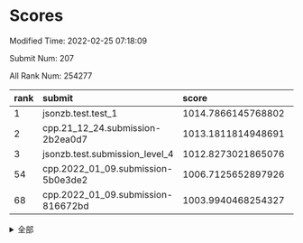 # Scores

Modified Time: 2022-02-25 07:18:09

Submit Num: 207

All Rank Num: 254277

| rank |               submit               |       score        |       sigma        | pk_num |
| :--- | :--------------------------------- | :----------------- | :----------------- | :----- |
| 1    | jsonzb.test.test_1                 | 1014.7866145768802 | 0.8716084723188157 | 4917   |
| 2    | cpp.21_12_24.submission-2b2ea0d7   | 1013.1811814948691 | 0.7882153167936151 | 4913   |
| 3    | jsonzb.test.submission_level_4     | 1012.8273021865076 | 0.8023252300532265 | 4914   |
| 54   | cpp.2022_01_09.submission-5b0e3de2 | 1006.7125652897926 | 0.7440433003867082 | 4914   |
| 68   | cpp.2022_01_09.submission-816672bd | 1003.9940468254327 | 0.721374710535837  | 4914   |


<details>
<summary>全部</summary>

| rank |                 submit                 |       score        |       sigma        | pk_num |
| :--- | :------------------------------------- | :----------------- | :----------------- | :----- |
| 1    | jsonzb.test.test_1                     | 1014.7866145768802 | 0.8716084723188157 | 4917   |
| 2    | cpp.21_12_24.submission-2b2ea0d7       | 1013.1811814948691 | 0.7882153167936151 | 4913   |
| 3    | jsonzb.test.submission_level_4         | 1012.8273021865076 | 0.8023252300532265 | 4914   |
| 4    | gobigger.level_3.submission_level_3_20 | 1011.3242392497095 | 0.7596356669782487 | 4915   |
| 5    | gobigger.level_3.submission_level_3_24 | 1011.2214997449415 | 0.7791677244419185 | 4915   |
| 6    | gobigger.level_3.submission_level_3_9  | 1010.9358563643584 | 0.7685998769060804 | 4919   |
| 7    | gobigger.level_3.submission_level_3_32 | 1010.9284182780482 | 0.7742146896044352 | 4912   |
| 8    | gobigger.level_3.submission_level_3_35 | 1010.899359091128  | 0.7699387616894395 | 4915   |
| 9    | gobigger.level_3.submission_level_3_27 | 1010.7121813605362 | 0.7735712340081852 | 4915   |
| 10   | gobigger.level_3.submission_level_3_7  | 1010.6927142784349 | 0.7670168505755571 | 4914   |
| 11   | gobigger.level_3.submission_level_3_8  | 1010.5498808252905 | 0.7542869029238559 | 4913   |
| 12   | gobigger.level_3.submission_level_3_12 | 1010.5224440980228 | 0.767233536183434  | 4913   |
| 13   | gobigger.level_3.submission_level_3_0  | 1010.4847962662734 | 0.7420713708176221 | 4915   |
| 14   | gobigger.level_3.submission_level_3_41 | 1010.4478937077906 | 0.7535848763244729 | 4915   |
| 15   | gobigger.level_3.submission_level_3_10 | 1010.4333223046157 | 0.7514760010818973 | 4912   |
| 16   | gobigger.level_3.submission_level_3_30 | 1010.4107029046157 | 0.7551041561287543 | 4915   |
| 17   | gobigger.level_3.submission_level_3_14 | 1010.41067087346   | 0.7809308765396408 | 4915   |
| 18   | gobigger.level_3.submission_level_3_45 | 1010.3267836070411 | 0.7726767833710481 | 4913   |
| 19   | gobigger.level_3.submission_level_3_15 | 1010.3083458089664 | 0.7420517976994255 | 4912   |
| 20   | gobigger.level_3.submission_level_3_29 | 1010.1515617393673 | 0.7660618808747667 | 4918   |
| 21   | gobigger.level_3.submission_level_3_17 | 1010.0681184498856 | 0.7534476575093777 | 4914   |
| 22   | gobigger.level_3.submission_level_3_1  | 1010.0607473698334 | 0.7724622207193094 | 4911   |
| 23   | gobigger.level_3.submission_level_3_47 | 1009.9991391764274 | 0.7573891096788546 | 4911   |
| 24   | gobigger.level_3.submission_level_3_28 | 1009.994460170515  | 0.7649982288120506 | 4914   |
| 25   | gobigger.level_3.submission_level_3_26 | 1009.9629133630499 | 0.7629603589949108 | 4915   |
| 26   | gobigger.level_3.submission_level_3_11 | 1009.9326090264809 | 0.7477090181497003 | 4914   |
| 27   | gobigger.level_3.submission_level_3_34 | 1009.8685235368861 | 0.7645748105061279 | 4915   |
| 28   | gobigger.level_3.submission_level_3_5  | 1009.856056390247  | 0.7796254931073896 | 4911   |
| 29   | gobigger.level_3.submission_level_3_23 | 1009.8479799912992 | 0.7473696341495234 | 4914   |
| 30   | gobigger.level_3.submission_level_3_38 | 1009.8073786455005 | 0.7411784430325844 | 4915   |
| 31   | gobigger.level_3.submission_level_3_2  | 1009.7990704074828 | 0.7529832081618018 | 4913   |
| 32   | gobigger.level_3.submission_level_3_21 | 1009.741131261708  | 0.7489035520022727 | 4913   |
| 33   | gobigger.level_3.submission_level_3_40 | 1009.6906595889297 | 0.7563820480062219 | 4918   |
| 34   | gobigger.level_3.submission_level_3_46 | 1009.615280657094  | 0.7580968527464353 | 4916   |
| 35   | gobigger.level_3.submission_level_3_49 | 1009.610466560545  | 0.7587420041747962 | 4913   |
| 36   | gobigger.level_3.submission_level_3_42 | 1009.5701823731041 | 0.7464741664697122 | 4910   |
| 37   | gobigger.level_3.submission_level_3_31 | 1009.514226401506  | 0.7650595757346783 | 4911   |
| 38   | gobigger.level_3.submission_level_3_16 | 1009.4576446427695 | 0.7632185027809318 | 4916   |
| 39   | gobigger.level_3.submission_level_3_3  | 1009.4420707266696 | 0.7619625454532942 | 4911   |
| 40   | gobigger.level_3.submission_level_3_39 | 1009.3783110970932 | 0.7577601437672973 | 4918   |
| 41   | gobigger.level_3.submission_level_3_4  | 1009.37196099799   | 0.7364029050173128 | 4917   |
| 42   | gobigger.level_3.submission_level_3_37 | 1009.2792365529473 | 0.7503466735882272 | 4913   |
| 43   | gobigger.level_3.submission_level_3_44 | 1009.1666537215955 | 0.756253693401385  | 4910   |
| 44   | gobigger.level_3.submission_level_3_33 | 1009.1326177116667 | 0.7687365393906267 | 4912   |
| 45   | gobigger.level_3.submission_level_3_25 | 1009.0815980921622 | 0.7320414594862884 | 4914   |
| 46   | gobigger.level_3.submission_level_3_36 | 1008.8784053442909 | 0.7551992040662089 | 4917   |
| 47   | gobigger.level_3.submission_level_3_13 | 1008.7973062299654 | 0.7338880781414346 | 4910   |
| 48   | gobigger.level_3.submission_level_3_43 | 1008.5834970822963 | 0.7271200902028038 | 4912   |
| 49   | gobigger.level_3.submission_level_3_6  | 1008.4138320192259 | 0.7289204663280922 | 4911   |
| 50   | gobigger.level_3.submission_level_3_22 | 1008.4089341837484 | 0.7496862030887927 | 4910   |
| 51   | gobigger.level_3.submission_level_3_18 | 1008.0734076312059 | 0.7441759925393566 | 4918   |
| 52   | gobigger.level_3.submission_level_3_48 | 1007.9563137215978 | 0.740521476752127  | 4914   |
| 53   | gobigger.level_3.submission_level_3_19 | 1007.9525410312339 | 0.7383885981333671 | 4916   |
| 54   | cpp.2022_01_09.submission-5b0e3de2     | 1006.7125652897926 | 0.7440433003867082 | 4914   |
| 55   | gobigger.level_1.submission_level_1_22 | 1005.1742372926591 | 0.7245286545640024 | 4912   |
| 56   | gobigger.level_1.submission_level_1_46 | 1004.6412946869423 | 0.7364779469897388 | 4912   |
| 57   | gobigger.level_1.submission_level_1_37 | 1004.5890460209895 | 0.7252916434756052 | 4912   |
| 58   | gobigger.level_1.submission_level_1_23 | 1004.5728192380092 | 0.7133447270246659 | 4910   |
| 59   | gobigger.level_1.submission_level_1_4  | 1004.5505807438738 | 0.7219653771920967 | 4912   |
| 60   | gobigger.level_1.submission_level_1_42 | 1004.5354595065613 | 0.725629568203236  | 4914   |
| 61   | gobigger.level_1.submission_level_1_16 | 1004.4693350835436 | 0.7248730715034849 | 4916   |
| 62   | gobigger.level_1.submission_level_1_1  | 1004.3518035883792 | 0.7156284155659635 | 4909   |
| 63   | gobigger.level_1.submission_level_1_27 | 1004.2811631017905 | 0.7158467777951136 | 4911   |
| 64   | gobigger.level_1.submission_level_1_24 | 1004.2756164276329 | 0.7202146979473418 | 4918   |
| 65   | gobigger.level_1.submission_level_1_9  | 1004.2721586347573 | 0.7271875485709061 | 4918   |
| 66   | gobigger.level_1.submission_level_1_39 | 1004.068226983218  | 0.716631723454019  | 4914   |
| 67   | gobigger.level_1.submission_level_1_13 | 1004.0149700016119 | 0.7204313266017297 | 4913   |
| 68   | cpp.2022_01_09.submission-816672bd     | 1003.9940468254327 | 0.721374710535837  | 4914   |
| 69   | gobigger.level_1.submission_level_1_2  | 1003.9225958820133 | 0.7178212770371046 | 4918   |
| 70   | gobigger.level_1.submission_level_1_28 | 1003.8736346118001 | 0.7170271993456773 | 4910   |
| 71   | gobigger.level_1.submission_level_1_32 | 1003.8713403361595 | 0.7233624715468921 | 4915   |
| 72   | gobigger.level_1.submission_level_1_31 | 1003.8633111879251 | 0.718639003708126  | 4915   |
| 73   | gobigger.level_1.submission_level_1_12 | 1003.8031863874107 | 0.7141373294258672 | 4913   |
| 74   | gobigger.level_1.submission_level_1_25 | 1003.7147853493885 | 0.7153336436345915 | 4908   |
| 75   | gobigger.level_1.submission_level_1_18 | 1003.7035306562055 | 0.730119645438599  | 4912   |
| 76   | gobigger.level_1.submission_level_1_47 | 1003.6103944122218 | 0.7272325864316228 | 4914   |
| 77   | gobigger.level_1.submission_level_1_35 | 1003.5986839228659 | 0.7200141195730093 | 4912   |
| 78   | gobigger.level_1.submission_level_1_29 | 1003.5089810324406 | 0.7178447240902126 | 4908   |
| 79   | gobigger.level_1.submission_level_1_14 | 1003.4856576386443 | 0.7205139064254933 | 4914   |
| 80   | gobigger.level_1.submission_level_1_10 | 1003.4746317038147 | 0.7175896931541884 | 4918   |
| 81   | gobigger.level_1.submission_level_1_41 | 1003.4585001140401 | 0.720467594678571  | 4908   |
| 82   | gobigger.level_1.submission_level_1_5  | 1003.439612862766  | 0.7145093166629898 | 4907   |
| 83   | gobigger.level_1.submission_level_1_30 | 1003.4317843276211 | 0.7139192195412082 | 4914   |
| 84   | gobigger.level_1.submission_level_1_38 | 1003.3501578608076 | 0.7147678737214068 | 4911   |
| 85   | gobigger.level_1.submission_level_1_6  | 1003.33720847529   | 0.7173329619188887 | 4916   |
| 86   | gobigger.level_1.submission_level_1_34 | 1003.2475876243008 | 0.7104962590002889 | 4915   |
| 87   | gobigger.level_1.submission_level_1_49 | 1003.2017532373831 | 0.7255713375144387 | 4917   |
| 88   | gobigger.level_1.submission_level_1_36 | 1003.1870634846468 | 0.7238192471178733 | 4909   |
| 89   | gobigger.level_1.submission_level_1_0  | 1003.0367413903965 | 0.719464981496529  | 4909   |
| 90   | gobigger.level_1.submission_level_1_17 | 1003.0254986926032 | 0.7176663241867164 | 4916   |
| 91   | gobigger.level_1.submission_level_1_26 | 1003.0200583772878 | 0.7058765968883857 | 4912   |
| 92   | gobigger.level_1.submission_level_1_44 | 1003.0158936281712 | 0.7070851555871829 | 4907   |
| 93   | gobigger.level_1.submission_level_1_3  | 1003.0084802050594 | 0.7165287883132139 | 4915   |
| 94   | gobigger.level_1.submission_level_1_40 | 1002.8415149025988 | 0.7096955756280384 | 4916   |
| 95   | gobigger.level_1.submission_level_1_48 | 1002.8331771973834 | 0.7202253380255668 | 4913   |
| 96   | gobigger.level_1.submission_level_1_15 | 1002.7154758547399 | 0.7103050944841222 | 4913   |
| 97   | gobigger.level_1.submission_level_1_43 | 1002.5806734410847 | 0.7181828978084227 | 4913   |
| 98   | gobigger.level_1.submission_level_1_7  | 1002.5286038884722 | 0.7120558881515399 | 4917   |
| 99   | gobigger.level_1.submission_level_1_11 | 1002.4104189444793 | 0.7045087398769883 | 4915   |
| 100  | gobigger.level_1.submission_level_1_21 | 1002.4034505454702 | 0.712873440938523  | 4918   |
| 101  | gobigger.level_1.submission_level_1_45 | 1002.3871563559178 | 0.7124920030437126 | 4916   |
| 102  | gobigger.level_1.submission_level_1_20 | 1002.2990855202403 | 0.705455803893704  | 4911   |
| 103  | gobigger.level_1.submission_level_1_33 | 1001.9041947570281 | 0.7098981735499186 | 4912   |
| 104  | gobigger.level_1.submission_level_1_19 | 1001.846807222971  | 0.7083089657803956 | 4913   |
| 105  | gobigger.level_1.submission_level_1_8  | 1001.8212184750258 | 0.721508437965396  | 4914   |
| 106  | gobigger.random.submission_random_2    | 997.6139529688468  | 0.706692718839095  | 4915   |
| 107  | gobigger.random.submission_random_32   | 997.4584242962792  | 0.705981169444702  | 4914   |
| 108  | gobigger.random.submission_random_39   | 997.2725877536539  | 0.7183121603981698 | 4914   |
| 109  | gobigger.random.submission_random_47   | 997.1002579966673  | 0.702964954489752  | 4917   |
| 110  | gobigger.random.submission_random_30   | 996.8177857233851  | 0.705483828502668  | 4915   |
| 111  | gobigger.random.submission_random_3    | 996.7492157957114  | 0.7128687673339147 | 4912   |
| 112  | gobigger.random.submission_random_42   | 996.7314495797573  | 0.711481889618635  | 4913   |
| 113  | gobigger.random.submission_random_22   | 996.7106802109829  | 0.702450905595198  | 4911   |
| 114  | gobigger.random.submission_random_25   | 996.5278661447559  | 0.7143545151386469 | 4910   |
| 115  | gobigger.random.submission_random_20   | 996.3911817816407  | 0.7119428826434643 | 4907   |
| 116  | gobigger.random.submission_random_10   | 996.315042521829   | 0.7129560230269326 | 4920   |
| 117  | gobigger.random.submission_random_14   | 996.2912679896418  | 0.7058702240009227 | 4917   |
| 118  | gobigger.random.submission_random_21   | 996.2812029262092  | 0.7053367125405882 | 4916   |
| 119  | gobigger.random.submission_random_40   | 996.2585819059722  | 0.7041791965096278 | 4911   |
| 120  | gobigger.random.submission_random_34   | 996.2122462914364  | 0.7091657644615605 | 4913   |
| 121  | gobigger.random.submission_random_4    | 996.2012310222103  | 0.7077330269022847 | 4911   |
| 122  | gobigger.random.submission_random_1    | 996.1474303177604  | 0.7022839215438776 | 4915   |
| 123  | gobigger.random.submission_random_49   | 996.0306972141357  | 0.7153547128469187 | 4908   |
| 124  | gobigger.random.submission_random_23   | 995.9889952297171  | 0.7215920997200208 | 4915   |
| 125  | gobigger.random.submission_random_7    | 995.9782259803645  | 0.7166820897496773 | 4916   |
| 126  | gobigger.random.submission_random_17   | 995.921924283304   | 0.7089256911666957 | 4916   |
| 127  | gobigger.random.submission_random_8    | 995.8961859596249  | 0.7121273004075177 | 4909   |
| 128  | gobigger.random.submission_random_19   | 995.8747975890872  | 0.726443699695759  | 4910   |
| 129  | gobigger.random.submission_random_18   | 995.8278242971015  | 0.7154811809016886 | 4915   |
| 130  | gobigger.random.submission_random_16   | 995.8264261013263  | 0.7111536998607128 | 4907   |
| 131  | gobigger.random.submission_random_37   | 995.8151051248242  | 0.7129561045708837 | 4920   |
| 132  | gobigger.random.submission_random_35   | 995.8144328769855  | 0.7258014875168324 | 4911   |
| 133  | gobigger.random.submission_random_44   | 995.8051022106615  | 0.7188149750020435 | 4916   |
| 134  | gobigger.random.submission_random_13   | 995.7696670114512  | 0.7237984013625354 | 4917   |
| 135  | gobigger.random.submission_random_33   | 995.7558115263136  | 0.7086657749830297 | 4913   |
| 136  | gobigger.random.submission_random_15   | 995.7440213922033  | 0.7116506904578613 | 4913   |
| 137  | gobigger.random.submission_random_45   | 995.735413878396   | 0.7116136813817456 | 4911   |
| 138  | gobigger.random.submission_random_5    | 995.694119430389   | 0.7076386699903919 | 4916   |
| 139  | gobigger.random.submission_random_26   | 995.568159369324   | 0.712299896269136  | 4915   |
| 140  | gobigger.random.submission_random_6    | 995.5528182596641  | 0.7213576503766678 | 4915   |
| 141  | gobigger.random.submission_random_9    | 995.4763443292456  | 0.6940070782913949 | 4917   |
| 142  | gobigger.random.submission_random_27   | 995.4252311380078  | 0.7248230437671311 | 4918   |
| 143  | gobigger.random.submission_random_36   | 995.3705186720595  | 0.7180829155244783 | 4915   |
| 144  | gobigger.random.submission_random_24   | 995.2940787140612  | 0.7197925290717072 | 4914   |
| 145  | gobigger.random.submission_random_48   | 995.2523343849175  | 0.7137416820353684 | 4910   |
| 146  | gobigger.random.submission_random_38   | 995.208884077227   | 0.718191001520244  | 4911   |
| 147  | gobigger.random.submission_random_41   | 995.1633777355069  | 0.7112175071654065 | 4917   |
| 148  | gobigger.random.submission_random_28   | 995.1456525764023  | 0.7024562499514043 | 4907   |
| 149  | gobigger.random.submission_random_43   | 995.0892698467646  | 0.7055443833483257 | 4916   |
| 150  | gobigger.random.submission_random_0    | 995.0076722129405  | 0.7137672960261384 | 4917   |
| 151  | gobigger.random.submission_random_12   | 994.9501950014189  | 0.7173196002230615 | 4910   |
| 152  | gobigger.random.submission_random_11   | 994.9047677073601  | 0.7136517142320682 | 4911   |
| 153  | gobigger.random.submission_random_29   | 994.8932378901453  | 0.7037945124120305 | 4915   |
| 154  | gobigger.random.submission_random_46   | 994.8390359931783  | 0.7177905847640889 | 4914   |
| 155  | gobigger.level_2.submission_level_2_22 | 994.2354091626461  | 0.7327672129392523 | 4913   |
| 156  | gobigger.random.submission_random_31   | 994.2184039919597  | 0.7129625709471853 | 4912   |
| 157  | gobigger.level_2.submission_level_2_36 | 993.8115528371477  | 0.7340940088400452 | 4915   |
| 158  | gobigger.level_2.submission_level_2_2  | 993.7360164475996  | 0.7315743043359257 | 4918   |
| 159  | gobigger.level_2.submission_level_2_48 | 993.641873992884   | 0.7321279900379144 | 4915   |
| 160  | gobigger.level_2.submission_level_2_1  | 993.3590146249634  | 0.7325745078279556 | 4918   |
| 161  | gobigger.level_2.submission_level_2_12 | 993.1694772028268  | 0.7280101669195607 | 4913   |
| 162  | gobigger.level_2.submission_level_2_6  | 993.1611957943835  | 0.7437080696980436 | 4909   |
| 163  | gobigger.level_2.submission_level_2_7  | 993.1093759678246  | 0.7311491555010045 | 4918   |
| 164  | gobigger.level_2.submission_level_2_5  | 992.9603840019237  | 0.750608548118443  | 4914   |
| 165  | gobigger.level_2.submission_level_2_0  | 992.9072671536551  | 0.7272714336211384 | 4911   |
| 166  | gobigger.level_2.submission_level_2_18 | 992.8809570539379  | 0.7517040648329784 | 4918   |
| 167  | gobigger.level_2.submission_level_2_24 | 992.8113962713794  | 0.7615514701541312 | 4917   |
| 168  | gobigger.level_2.submission_level_2_4  | 992.7692667280747  | 0.7312459125628866 | 4912   |
| 169  | gobigger.level_2.submission_level_2_9  | 992.7622588551696  | 0.7336737213982708 | 4910   |
| 170  | gobigger.level_2.submission_level_2_40 | 992.6731050678544  | 0.7263305102717537 | 4912   |
| 171  | gobigger.level_2.submission_level_2_10 | 992.6044282619948  | 0.7655941202981049 | 4914   |
| 172  | gobigger.level_2.submission_level_2_49 | 992.6040966013672  | 0.7308663613690659 | 4909   |
| 173  | gobigger.level_2.submission_level_2_45 | 992.54908674286    | 0.7389441086875069 | 4911   |
| 174  | gobigger.level_2.submission_level_2_11 | 992.3891240587359  | 0.7515252947701347 | 4914   |
| 175  | gobigger.level_2.submission_level_2_42 | 992.3247233125121  | 0.7606346008701721 | 4913   |
| 176  | gobigger.level_2.submission_level_2_34 | 992.3214959980311  | 0.7409126331105199 | 4917   |
| 177  | gobigger.level_2.submission_level_2_27 | 992.3037441531744  | 0.7412818470165748 | 4913   |
| 178  | gobigger.level_2.submission_level_2_23 | 992.1986473638848  | 0.7495326848262142 | 4912   |
| 179  | gobigger.level_2.submission_level_2_25 | 992.1487660614075  | 0.7538760180347697 | 4913   |
| 180  | gobigger.level_2.submission_level_2_33 | 992.1240057867284  | 0.7615690141248657 | 4912   |
| 181  | gobigger.level_2.submission_level_2_47 | 992.0757867345757  | 0.7437355373221799 | 4915   |
| 182  | gobigger.level_2.submission_level_2_28 | 991.9901462502464  | 0.735431950940658  | 4914   |
| 183  | gobigger.level_2.submission_level_2_37 | 991.9791661719306  | 0.73177984286205   | 4914   |
| 184  | gobigger.level_2.submission_level_2_16 | 991.8821637081027  | 0.7492390221596886 | 4912   |
| 185  | gobigger.level_2.submission_level_2_41 | 991.8773007214479  | 0.7545128334107578 | 4909   |
| 186  | gobigger.level_2.submission_level_2_20 | 991.8092787146315  | 0.7426152987968236 | 4913   |
| 187  | gobigger.level_2.submission_level_2_38 | 991.7167612002529  | 0.7602760367427335 | 4912   |
| 188  | gobigger.level_2.submission_level_2_8  | 991.7007614289342  | 0.752379442568386  | 4911   |
| 189  | gobigger.level_2.submission_level_2_46 | 991.6918506880912  | 0.7646761195107304 | 4914   |
| 190  | gobigger.level_2.submission_level_2_3  | 991.6081230443548  | 0.7261813044883247 | 4918   |
| 191  | gobigger.level_2.submission_level_2_15 | 991.5758114730039  | 0.7437071323666017 | 4913   |
| 192  | gobigger.level_2.submission_level_2_43 | 991.5576169848246  | 0.7669488621531798 | 4911   |
| 193  | gobigger.level_2.submission_level_2_39 | 991.525114899809   | 0.7425857781092644 | 4915   |
| 194  | gobigger.level_2.submission_level_2_35 | 991.4772356885238  | 0.7706106209219588 | 4916   |
| 195  | gobigger.level_2.submission_level_2_13 | 991.4299545023002  | 0.7457959193539624 | 4914   |
| 196  | gobigger.level_2.submission_level_2_19 | 991.3431049518118  | 0.7461283083810402 | 4912   |
| 197  | gobigger.level_2.submission_level_2_44 | 991.3110736024951  | 0.7454886701450821 | 4913   |
| 198  | gobigger.level_2.submission_level_2_26 | 991.23150792924    | 0.7484642396318454 | 4916   |
| 199  | gobigger.level_2.submission_level_2_32 | 991.2097046652945  | 0.7541872023934313 | 4914   |
| 200  | gobigger.level_2.submission_level_2_21 | 991.1839697379299  | 0.7438498290705216 | 4912   |
| 201  | gobigger.level_2.submission_level_2_14 | 991.1669655710668  | 0.7473134414361096 | 4917   |
| 202  | gobigger.level_2.submission_level_2_30 | 990.5983321818892  | 0.773142020579417  | 4916   |
| 203  | gobigger.level_2.submission_level_2_17 | 990.4732751475982  | 0.7724137009411955 | 4910   |
| 204  | gobigger.level_2.submission_level_2_29 | 990.4305993162758  | 0.7664089910064684 | 4915   |
| 205  | gobigger.level_2.submission_level_2_31 | 990.401926254776   | 0.7563997458290216 | 4917   |
| 206  | gobigger.none.submission_none_1        | 976.7595185704521  | 1.4726537385739693 | 4916   |
| 207  | gobigger.none.submission_none_0        | 975.4073309816167  | 1.5497860810003257 | 4913   |

</details>